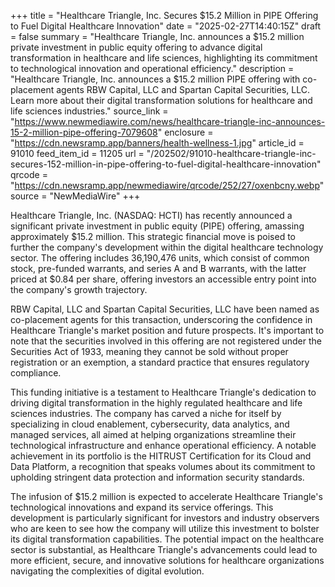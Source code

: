 +++
title = "Healthcare Triangle, Inc. Secures $15.2 Million in PIPE Offering to Fuel Digital Healthcare Innovation"
date = "2025-02-27T14:40:15Z"
draft = false
summary = "Healthcare Triangle, Inc. announces a $15.2 million private investment in public equity offering to advance digital transformation in healthcare and life sciences, highlighting its commitment to technological innovation and operational efficiency."
description = "Healthcare Triangle, Inc. announces a $15.2 million PIPE offering with co-placement agents RBW Capital, LLC and Spartan Capital Securities, LLC. Learn more about their digital transformation solutions for healthcare and life sciences industries."
source_link = "https://www.newmediawire.com/news/healthcare-triangle-inc-announces-15-2-million-pipe-offering-7079608"
enclosure = "https://cdn.newsramp.app/banners/health-wellness-1.jpg"
article_id = 91010
feed_item_id = 11205
url = "/202502/91010-healthcare-triangle-inc-secures-152-million-in-pipe-offering-to-fuel-digital-healthcare-innovation"
qrcode = "https://cdn.newsramp.app/newmediawire/qrcode/252/27/oxenbcny.webp"
source = "NewMediaWire"
+++

<p>Healthcare Triangle, Inc. (NASDAQ: HCTI) has recently announced a significant private investment in public equity (PIPE) offering, amassing approximately $15.2 million. This strategic financial move is poised to further the company's development within the digital healthcare technology sector. The offering includes 36,190,476 units, which consist of common stock, pre-funded warrants, and series A and B warrants, with the latter priced at $0.84 per share, offering investors an accessible entry point into the company's growth trajectory.</p><p>RBW Capital, LLC and Spartan Capital Securities, LLC have been named as co-placement agents for this transaction, underscoring the confidence in Healthcare Triangle's market position and future prospects. It's important to note that the securities involved in this offering are not registered under the Securities Act of 1933, meaning they cannot be sold without proper registration or an exemption, a standard practice that ensures regulatory compliance.</p><p>This funding initiative is a testament to Healthcare Triangle's dedication to driving digital transformation in the highly regulated healthcare and life sciences industries. The company has carved a niche for itself by specializing in cloud enablement, cybersecurity, data analytics, and managed services, all aimed at helping organizations streamline their technological infrastructure and enhance operational efficiency. A notable achievement in its portfolio is the HITRUST Certification for its Cloud and Data Platform, a recognition that speaks volumes about its commitment to upholding stringent data protection and information security standards.</p><p>The infusion of $15.2 million is expected to accelerate Healthcare Triangle's technological innovations and expand its service offerings. This development is particularly significant for investors and industry observers who are keen to see how the company will utilize this investment to bolster its digital transformation capabilities. The potential impact on the healthcare sector is substantial, as Healthcare Triangle's advancements could lead to more efficient, secure, and innovative solutions for healthcare organizations navigating the complexities of digital evolution.</p>
